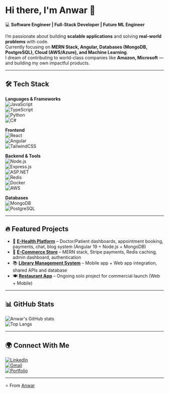 # Hi there, I'm Anwar 👋  

💻 **Software Engineer | Full-Stack Developer | Future ML Engineer**  

I’m passionate about building **scalable applications** and solving **real-world problems** with code.  
Currently focusing on **MERN Stack, Angular, Databases (MongoDB, PostgreSQL), Cloud (AWS/Azure), and Machine Learning**.  
I dream of contributing to world-class companies like **Amazon, Microsoft** — and building my own impactful products.  

---

## 🛠️ Tech Stack  

**Languages & Frameworks**  
![JavaScript](https://img.shields.io/badge/-JavaScript-F7DF1E?style=flat-square&logo=javascript&logoColor=black)  
![TypeScript](https://img.shields.io/badge/-TypeScript-3178C6?style=flat-square&logo=typescript&logoColor=white)  
![Python](https://img.shields.io/badge/-Python-3776AB?style=flat-square&logo=python&logoColor=white)  
![C#](https://img.shields.io/badge/-C%23-239120?style=flat-square&logo=c-sharp&logoColor=white)  

**Frontend**  
![React](https://img.shields.io/badge/-React-61DAFB?style=flat-square&logo=react&logoColor=black)  
![Angular](https://img.shields.io/badge/-Angular-DD0031?style=flat-square&logo=angular&logoColor=white)  
![TailwindCSS](https://img.shields.io/badge/-TailwindCSS-38B2AC?style=flat-square&logo=tailwind-css&logoColor=white)  

**Backend & Tools**  
![Node.js](https://img.shields.io/badge/-Node.js-339933?style=flat-square&logo=node.js&logoColor=white)  
![Express.js](https://img.shields.io/badge/-Express.js-000000?style=flat-square&logo=express&logoColor=white)  
![ASP.NET](https://img.shields.io/badge/-ASP.NET-5C2D91?style=flat-square&logo=dotnet&logoColor=white)  
![Redis](https://img.shields.io/badge/-Redis-DC382D?style=flat-square&logo=redis&logoColor=white)  
![Docker](https://img.shields.io/badge/-Docker-2496ED?style=flat-square&logo=docker&logoColor=white)  
![AWS](https://img.shields.io/badge/-AWS-232F3E?style=flat-square&logo=amazon-aws&logoColor=white)  

**Databases**  
![MongoDB](https://img.shields.io/badge/-MongoDB-47A248?style=flat-square&logo=mongodb&logoColor=white)  
![PostgreSQL](https://img.shields.io/badge/-PostgreSQL-4169E1?style=flat-square&logo=postgresql&logoColor=white)  

---

## 🔥 Featured Projects
- 🏥 [**E-Health Platform**](#) – Doctor/Patient dashboards, appointment booking, payments, chat, blog system (Angular 19 + Node.js + MongoDB)  
- 🛒 [**E-Commerce Store**](#) – MERN stack, Stripe payments, Redis caching, admin dashboard, authentication  
- 📚 [**Library Management System**](#) – Mobile app + Web app integration, shared APIs and database  
- 🍽️ [**Restaurant App**](#) – Ongoing solo project for commercial launch (Web + Mobile)  

---

## 📊 GitHub Stats
![Anwar's GitHub stats](https://github-readme-stats.vercel.app/api?username=YOUR_GITHUB_USERNAME&show_icons=true&theme=tokyonight)  
![Top Langs](https://github-readme-stats.vercel.app/api/top-langs/?username=YOUR_GITHUB_USERNAME&layout=compact&theme=tokyonight)  

---

## 🌍 Connect With Me
[![LinkedIn](https://img.shields.io/badge/-LinkedIn-0077B5?style=flat-square&logo=linkedin&logoColor=white)](YOUR_LINKEDIN_URL)  
[![Gmail](https://img.shields.io/badge/-Gmail-D14836?style=flat-square&logo=gmail&logoColor=white)](mailto:YOUR_EMAIL@example.com)  
[![Portfolio](https://img.shields.io/badge/-Portfolio-000000?style=flat-square&logo=vercel&logoColor=white)](YOUR_PORTFOLIO_URL)  

---

⭐️ From [Anwar](https://github.com/YOUR_GITHUB_USERNAME)


